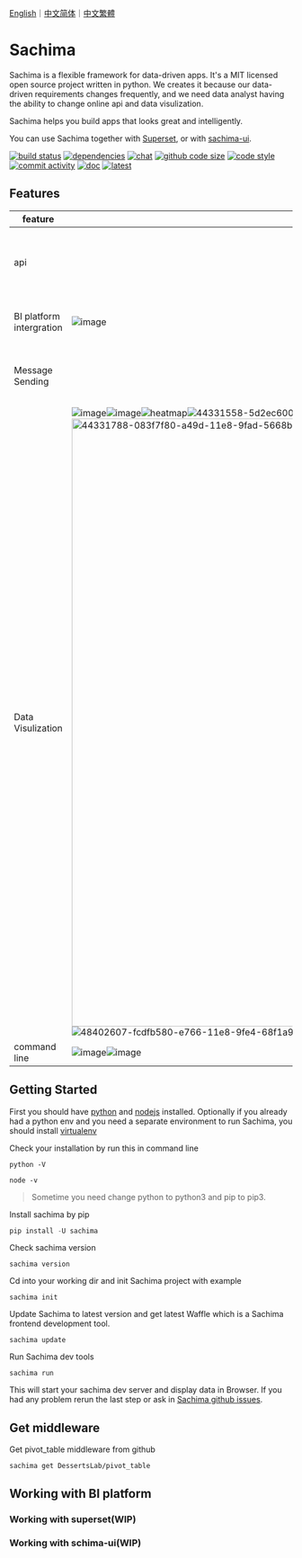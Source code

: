[English](https://github.com/DessertsLab/Sachima/blob/master/README.md)｜[中文简体](https://github.com/DessertsLab/Sachima/blob/master/doc/README_CN.md)｜[中文繁體](https://github.com/DessertsLab/Sachima/blob/master/doc/README_TC.md)

# Sachima

Sachima is a flexible framework for data-driven apps. It's a MIT licensed open source project written in python. We creates it because our data-driven requirements changes frequently, and we need data analyst having the ability to change online api and data visulization.

Sachima helps you build apps that looks great and intelligently.

You can use Sachima together with [Superset](https://github.com/apache/incubator-superset), or with [sachima-ui](https://github.com/nocmk2/sachima-ui).


[![build status](https://img.shields.io/travis/DessertsLab/Sachima/master.svg?style=flat-square&logo=travis)](https://travis-ci.com/DessertsLab/Sachima)
[![dependencies](https://img.shields.io/librariesio/github/DessertsLab/Sachima?style=flat-square)](https://libraries.io/search?q=sachima)
[![chat](https://img.shields.io/gitter/room/DessertsLab/Sachima?color=purple&logo=gitter&style=flat-square)](https://gitter.im/sachima-python/community?utm_source=badge&utm_medium=badge&utm_campaign=pr-badge&utm_content=badge)
[![github code size](https://img.shields.io/github/languages/code-size/DessertsLab/Sachima?color=pink&style=flat-square)]()
[![code style](https://img.shields.io/badge/code%20style-black-000000.svg?style=flat-square)](https://github.com/ambv/black)
[![commit activity](https://img.shields.io/github/commit-activity/w/DessertsLab/Sachima?style=flat-square)](https://github.com/DessertsLab/Sachima/pulse)
[![doc](https://readthedocs.org/projects/sachima/badge/?version=latest&style=flat-square&color=ff69b4)](http://sachima.readthedocs.io/en/latest/?badge=latest)
[![latest](https://img.shields.io/pypi/v/sachima.svg?style=flat-square&logo=python)](https://pypi.python.org/pypi/sachima/)


Features
------------------------------------
|feature|screen casts|description|
|----|----|----|
|api||Publishing your python codes as a http/rpc api.|
|BI platform intergration|![image](https://user-images.githubusercontent.com/7627381/87924280-3c6cb200-cab1-11ea-9330-93cbe5340594.png)|Working with BI platform Superset.|
|Message Sending||Sending your data reports to email or sns.|
|Data Visulization|![image](https://user-images.githubusercontent.com/7627381/87915432-c4988a80-caa4-11ea-96c3-e2f95e1d2017.png)![image](https://user-images.githubusercontent.com/7627381/87915967-68823600-caa5-11ea-9ca5-093a5688e1b0.png)![heatmap](https://user-images.githubusercontent.com/7627381/89003496-80be4480-d332-11ea-9cf6-c53d80df1377.gif)![44331558-5d2ec600-a49c-11e8-9406-ee71ac94b52c](https://user-images.githubusercontent.com/7627381/89003512-8a47ac80-d332-11ea-9d5d-391cdf67162c.gif)<img width="1082" alt="44331788-083f7f80-a49d-11e8-9fad-5668b53ab954" src="https://user-images.githubusercontent.com/7627381/89003523-90d62400-d332-11ea-86c4-6d10882ddf92.png">![48402607-fcdfb580-e766-11e8-9fe4-68f1a995d4f6](https://user-images.githubusercontent.com/7627381/89003527-9469ab00-d332-11ea-9406-55831eadc1f1.jpg)|Visulize your data.
|command line|![image](https://user-images.githubusercontent.com/7627381/87915185-5d7ad600-caa4-11ea-9c03-4847b8a1d1a1.png)![image](https://user-images.githubusercontent.com/7627381/87915290-8c914780-caa4-11ea-8bf7-da54ad63d6b8.png)|Command line tools.|

Getting Started
-----------------------------------
First you should have [python](https://www.python.org/downloads/) and [nodejs](https://nodejs.org/en/download/) installed.
Optionally if you already had a python env and you need a separate environment to run Sachima, you should install [virtualenv](https://pypi.org/project/virtualenv/)

Check your installation by run this in command line

``` shell 
python -V
```

``` shell 
node -v
```
> Sometime you need change python to python3 and pip to pip3.

Install sachima by pip

``` python
pip install -U sachima
```

Check sachima version
``` shell
sachima version
```

Cd into your working dir and init Sachima project with example
``` shell
sachima init
```

Update Sachima to latest version and get latest Waffle which is a Sachima frontend development tool.
``` shell
sachima update
```

Run Sachima dev tools
``` shell
sachima run
```
This will start your sachima dev server and display data in Browser. If you had any problem rerun the last step or ask in [Sachima github issues](https://github.com/DessertsLab/Sachima/issues).


Get middleware
-----------------------------------

Get pivot_table middleware from github

``` shell
sachima get DessertsLab/pivot_table
```

Working with BI platform
-----------------------------------

### Working with superset(WIP)

### Working with schima-ui(WIP)


